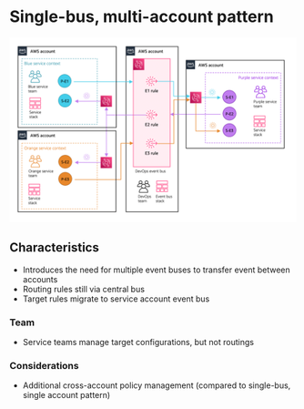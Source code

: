 # Single-bus, multi-account pattern

![Multi-bus, multi-account pattern](../../docs/images/single-bus-multi-account.png "Multi-bus, multi-account pattern")

## Characteristics

- Introduces the need for multiple event buses to transfer event between accounts
- Routing rules still via central bus
- Target rules migrate to service account event bus

### Team

- Service teams manage target configurations, but not routings

### Considerations

- Additional cross-account policy management (compared to single-bus, single account pattern)
